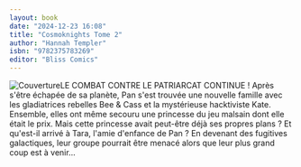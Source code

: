 ```yaml
---
layout: book
date: "2024-12-23 16:08"
title: "Cosmoknights Tome 2"
author: "Hannah Templer"
isbn: "9782375783269"
editor: "Bliss Comics"
---
```

![Couverture](/img/9782375783269.jpeg)LE COMBAT CONTRE LE PATRIARCAT CONTINUE ! Après s'être échapée de sa planète, Pan s'est trouvée une nouvelle famille avec les gladiatrices rebelles Bee & Cass et la mystérieuse hacktiviste Kate. Ensemble, elles ont même secouru une princesse du jeu malsain dont elle était le prix. Mais cette princesse avait peut-être déjà ses propres plans ? Et qu'est-il arrivé à Tara, l'amie d'enfance de Pan ? En devenant des fugitives galactiques, leur groupe pourrait être menacé alors que leur plus grand coup est à venir...